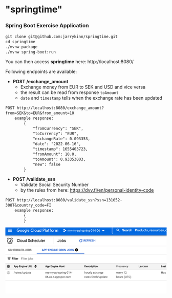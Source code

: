 # "springtime" 
### Spring Boot Exercise Application

```
git clone git@github.com:jarrykinn/springtime.git
cd springtime
./mvnw package
./mvnw spring-boot:run
```

You can then access **springtime** here: http://localhost:8080/

Following endpoints are available:

* **POST /exchange_amount**
  * Exchange money from EUR to SEK and USD and vice versa
  * the result can be read from response `toAmount`
  * `date` and `timestamp` tells when the exchange rate has been updated
```
POST http://localhost:8080/exchange_amount?from=SEK&to=EUR&from_amount=10
    example response:
        {
            "fromCurrency": "SEK",
            "toCurrency": "EUR",
            "exchangeRate": 0.093353,
            "date": "2022-06-16",
            "timestamp": 1655403723,
            "fromAmount": 10.0,
            "toAmount": 0.93353003,
            "new": false
        }
```

* **POST /validate_ssn**
    * Validate Social Security Number
    * by the rules from here: https://dvv.fi/en/personal-identity-code
```
POST http://localhost:8080/validate_ssn?ssn=131052-308T&country_code=FI
    example response:
        {
        }
```



![image info](./README-images/cron-jobs-gcp.png)
